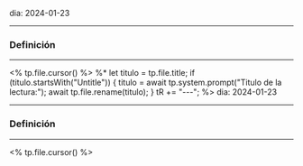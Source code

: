 dia: 2024-01-23


---
### Definición
---
<% tp.file.cursor() %>
%* 
	let titulo = tp.file.title;
	if (titulo.startsWith("Untitle")) {
		titulo = await tp.system.prompt("Titulo de la lectura:");
		await tp.file.rename(titulo);
	}
	tR += "---";
%>
dia: 2024-01-23

---
### Definición
---
<% tp.file.cursor() %>
